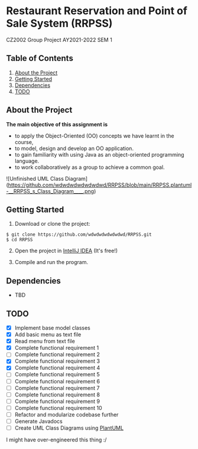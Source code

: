 # Restaurant Reservation and Point of Sale System (RRPSS)
CZ2002 Group Project AY2021-2022 SEM 1

## Table of Contents

1. [About the Project](#about-the-project)
2. [Getting Started](#getting-started)
3. [Dependencies](#dependencies)
4. [TODO](#todo)

## About the Project

<b>The main objective of this assignment is</b>
- to apply the Object-Oriented (OO) concepts we have learnt in the course,
- to model, design and develop an OO application.
- to gain familiarity with using Java as an object-oriented programming language.
- to work collaboratively as a group to achieve a common goal.

![Unfinished UML Class Diagram]
(https://github.com/wdwdwdwdwdwdwd/RRPSS/blob/main/RRPSS.plantuml-__RRPSS_s_Class_Diagram____.png)

## Getting Started

1. Download or clone the project:
```
$ git clone https://github.com/wdwdwdwdwdwdwd/RRPSS.git
$ cd RRPSS
```
2. Open the project in [IntelliJ IDEA](https://www.jetbrains.com/idea/download/) \(It's free!\)

3. Compile and run the program.

## Dependencies

* TBD

## TODO
- [x] Implement base model classes
- [x] Add basic menu as text file
- [x] Read menu from text file
- [x] Complete functional requirement 1
- [ ] Complete functional requirement 2
- [x] Complete functional requirement 3
- [x] Complete functional requirement 4
- [ ] Complete functional requirement 5
- [ ] Complete functional requirement 6
- [ ] Complete functional requirement 7
- [ ] Complete functional requirement 8
- [ ] Complete functional requirement 9
- [ ] Complete functional requirement 10
- [ ] Refactor and modularize codebase further
- [ ] Generate Javadocs
- [ ] Create UML Class Diagrams using [PlantUML](https://plantuml.com/)

I might have over-engineered this thing :/
